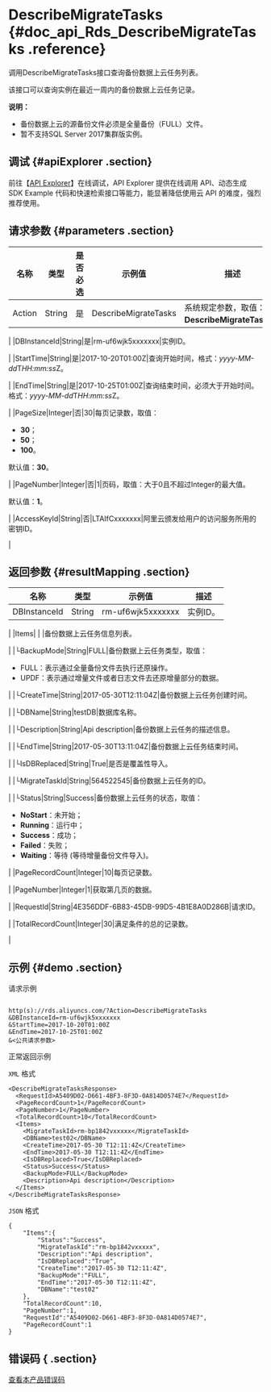 # DescribeMigrateTasks {#doc_api_Rds_DescribeMigrateTasks .reference}

调用DescribeMigrateTasks接口查询备份数据上云任务列表。

该接口可以查询实例在最近一周内的备份数据上云任务记录。

**说明：** 

-   备份数据上云的源备份文件必须是全量备份（FULL）文件。
-   暂不支持SQL Server 2017集群版实例。

## 调试 {#apiExplorer .section}

前往【[API Explorer](https://api.aliyun.com/#product=Rds&api=DescribeMigrateTasks)】在线调试，API Explorer 提供在线调用 API、动态生成 SDK Example 代码和快速检索接口等能力，能显著降低使用云 API 的难度，强烈推荐使用。

## 请求参数 {#parameters .section}

|名称|类型|是否必选|示例值|描述|
|--|--|----|---|--|
|Action|String|是|DescribeMigrateTasks|系统规定参数，取值：**DescribeMigrateTasks**。

 |
|DBInstanceId|String|是|rm-uf6wjk5xxxxxxx|实例ID。

 |
|StartTime|String|是|2017-10-20T01:00Z|查询开始时间，格式：*yyyy-MM-dd*T*HH:mm:ss*Z。

 |
|EndTime|String|是|2017-10-25T01:00Z|查询结束时间，必须大于开始时间。格式：*yyyy-MM-dd*T*HH:mm:ss*Z。

 |
|PageSize|Integer|否|30|每页记录数，取值：

 -   **30**；
-   **50**；
-   **100**。

 默认值：**30**。

 |
|PageNumber|Integer|否|1|页码，取值：大于0且不超过Integer的最大值。

 默认值：**1**。

 |
|AccessKeyId|String|否|LTAIfCxxxxxxx|阿里云颁发给用户的访问服务所用的密钥ID。

 |

## 返回参数 {#resultMapping .section}

|名称|类型|示例值|描述|
|--|--|---|--|
|DBInstanceId|String|rm-uf6wjk5xxxxxxx|实例ID。

 |
|Items| | |备份数据上云任务信息列表。

 |
|└BackupMode|String|FULL|备份数据上云任务类型，取值：

 -   FULL：表示通过全量备份文件去执行还原操作。
-   UPDF：表示通过增量文件或者日志文件去还原增量部分的数据。

 |
|└CreateTime|String|2017-05-30T12:11:04Z|备份数据上云任务创建时间。

 |
|└DBName|String|testDB|数据库名称。

 |
|└Description|String|Api description|备份数据上云任务的描述信息。

 |
|└EndTime|String|2017-05-30T13:11:04Z|备份数据上云任务结束时间。

 |
|└IsDBReplaced|String|True|是否是覆盖性导入。

 |
|└MigrateTaskId|String|564522545|备份数据上云任务的ID。

 |
|└Status|String|Success|备份数据上云任务的状态，取值：

 -   **NoStart**：未开始；
-   **Running**：运行中；
-   **Success**：成功；
-   **Failed**：失败；
-   **Waiting**：等待 \(等待增量备份文件导入\)。

 |
|PageRecordCount|Integer|10|每页记录数。

 |
|PageNumber|Integer|1|获取第几页的数据。

 |
|RequestId|String|4E356DDF-6B83-45DB-99D5-4B1E8A0D286B|请求ID。

 |
|TotalRecordCount|Integer|30|满足条件的总的记录数。

 |

## 示例 {#demo .section}

请求示例

``` {#request_demo}

http(s)://rds.aliyuncs.com/?Action=DescribeMigrateTasks
&DBInstanceId=rm-uf6wjk5xxxxxxx
&StartTime=2017-10-20T01:00Z
&EndTime=2017-10-25T01:00Z
&<公共请求参数>

```

正常返回示例

`XML` 格式

``` {#xml_return_success_demo}
<DescribeMigrateTasksResponse>
  <RequestId>A5409D02-D661-4BF3-8F3D-0A814D0574E7</RequestId>
  <PageRecordCount>1</PageRecordCount>
  <PageNumber>1</PageNumber>
  <TotalRecordCount>10</TotalRecordCount>
  <Items>
    <MigrateTaskId>rm-bp1842vxxxxx</MigrateTaskId>
    <DBName>test02</DBName>
    <CreateTime>2017-05-30 T12:11:4Z</CreateTime>
    <EndTime>2017-05-30 T12:11:4Z</EndTime>
    <IsDBReplaced>True</IsDBReplaced>
    <Status>Success</Status>
    <BackupMode>FULL</BackupMode>
    <Description>Api description</Description>
  </Items>
</DescribeMigrateTasksResponse>

```

`JSON` 格式

``` {#json_return_success_demo}
{
	"Items":{
		"Status":"Success",
		"MigrateTaskId":"rm-bp1842vxxxxx",
		"Description":"Api description",
		"IsDBReplaced":"True",
		"CreateTime":"2017-05-30 T12:11:4Z",
		"BackupMode":"FULL",
		"EndTime":"2017-05-30 T12:11:4Z",
		"DBName":"test02"
	},
	"TotalRecordCount":10,
	"PageNumber":1,
	"RequestId":"A5409D02-D661-4BF3-8F3D-0A814D0574E7",
	"PageRecordCount":1
}
```

## 错误码 { .section}

[查看本产品错误码](https://error-center.aliyun.com/status/product/Rds)

